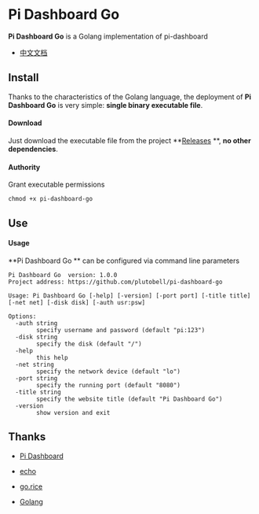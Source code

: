 # Pi Dashboard Go
**Pi Dashboard Go** is a Golang implementation of pi-dashboard

* [中文文档](https://ojoll.com/archives/86/)



## Install

Thanks to the characteristics of the Golang language, the deployment of **Pi Dashboard Go** is very simple: **single binary executable file**.

#### Download

Just download the executable file from the project **[Releases](https://github.com/plutobell/pi-dashboard-go/releases) **, **no other dependencies**.

#### Authority

Grant executable permissions

```
chmod +x pi-dashboard-go
```



## Use

#### Usage

**Pi Dashboard Go ** can be configured via command line parameters

```
Pi Dashboard Go  version: 1.0.0
Project address: https://github.com/plutobell/pi-dashboard-go

Usage: Pi Dashboard Go [-help] [-version] [-port port] [-title title] [-net net] [-disk disk] [-auth usr:psw]

Options:
  -auth string
        specify username and password (default "pi:123")
  -disk string
        specify the disk (default "/")
  -help
        this help
  -net string
        specify the network device (default "lo")
  -port string
        specify the running port (default "8080")
  -title string
        specify the website title (default "Pi Dashboard Go")
  -version
        show version and exit

```



## Thanks

* [Pi Dashboard](https://github.com/spoonysonny/pi-dashboard)

* [echo](https://github.com/labstack/echo)

* [go.rice](https://github.com/GeertJohan/go.rice)
* [Golang](https://golang.org/)

